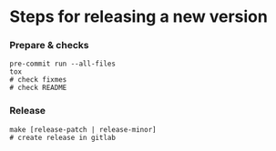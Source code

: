 # Steps for releasing  a new version

### Prepare & checks

    pre-commit run --all-files
    tox
    # check fixmes
    # check README

### Release

    make [release-patch | release-minor]
    # create release in gitlab
